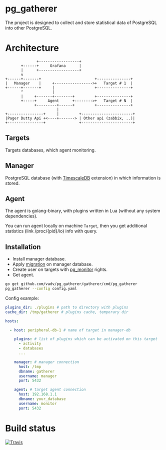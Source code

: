 # pg_gatherer

The project is designed to collect and store statistical data of PostgreSQL into other PostgreSQL.

# Architecture

```
              +------------------+
       +------+     Grafana      |
       |      +------------------+
       v
+------+-------+                        +---------------+
|   Manager    |     +----------------->+   Target # 1  |
+------+-------+     |                  +---------------+
       ^             |
       |     +-------+--------+         +---------------+
       +-----+     Agent      +-------->+   Target # N  |
             +---------+------+         +---------------+
                       |
+----------------+     |         +-----------------------+
|Pager Dutty Api +<----+-------> | Other api (zabbix, ..)|
+----------------+               +-----------------------+
```

## Targets

Targets databases, which agent monitoring.

## Manager

PostgreSQL database (with [TimescaleDB](https://docs.timescale.com/latest/introduction) extension) in which information is stored.

## Agent

The agent is golang-binary, with plugins written in Lua (without any system dependencies).

You can run agent locally on machine `Target`, then you get additional statistics (link /proc/{pid}/io) info with query.

## Installation

* Install manager database.
* Apply [migration](/schema/schema.sql) on manager database.
* Create user on targets with [pg_monitor](https://www.postgresql.org/docs/10/default-roles.html) rights.
* Get agent.

```bash
go get github.com/vadv/pg_gatherer/gatherer/cmd/pg_gatherer
pg_gatherer --config config.yaml
```

Config example:

```yaml
plugins_dir: ./plugins # path to directory with plugins
cache_dir: /tmp/gatherer # plugins cache, temporary dir

hosts:

  - host: peripheral-db-1 # name of target in manager-db

    plugins: # list of plugins which can be activated on this target
      - activity
      - databases
      ...

    manager: # manager connection
      host: /tmp
      dbname: gatherer
      username: manager
      port: 5432

    agent: # target agent connection
      host: 192.168.1.1
      dbname: your_database
      username: monitor
      port: 5432
```

# Build status

[![Travis](https://travis-ci.org/vadv/pg_gatherer.svg)](https://travis-ci.org/vadv/pg_gatherer)